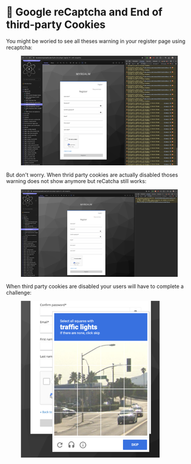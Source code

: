# 🍪 Google reCaptcha and End of third-party Cookies

You might be woried to see all theses warning in your register page using recaptcha: &#x20;

<figure><img src="../.gitbook/assets/image (52).png" alt=""><figcaption></figcaption></figure>

But don't worry. When thrid party cookies are actually disabled thoses warning does not show anymore but reCatcha still works: &#x20;

<figure><img src="../.gitbook/assets/image (53).png" alt=""><figcaption></figcaption></figure>

When third party cookies are disabled your users will have to complete a challenge:

<figure><img src="../.gitbook/assets/image (54).png" alt="" width="375"><figcaption></figcaption></figure>
